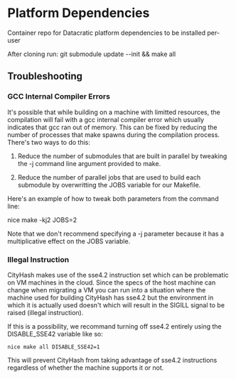# Platform Dependencies #

Container repo for Datacratic platform dependencies to be installed per-user

After cloning run: git submodule update --init && make all

## Troubleshooting ##

### GCC Internal Compiler Errors ###

It's possible that while building on a machine with limitted resources, the
compilation will fail with a gcc internal compiler error which usually indicates
that gcc ran out of memory. This can be fixed by reducing the number of
processes that make spawns during the compilation process. There's two ways to
do this:

1. Reduce the number of submodules that are built in parallel by tweaking the -j
   command line argument provided to make.

2. Reduce the number of parallel jobs that are used to build each submodule by
   overwritting the JOBS variable for our Makefile.

Here's an example of how to tweak both parameters from the command line:

   nice make -kj2 JOBS=2

Note that we don't recommend specifying a -j parameter because it has a
multiplicative effect on the JOBS variable.


### Illegal Instruction ###

CityHash makes use of the sse4.2 instruction set which can be problematic on VM
machines in the cloud. Since the specs of the host machine can change when
migrating a VM you can run into a situation where the machine used for building
CityHash has sse4.2 but the environment in which it is actually used doesn't
which will result in the SIGILL signal to be raised (illegal instruction).

If this is a possibility, we recommand turning off sse4.2 entirely using the
DISABLE_SSE42 variable like so:

    nice make all DISABLE_SSE42=1

This will prevent CityHash from taking advantage of sse4.2 instructions
regardless of whether the machine supports it or not.

